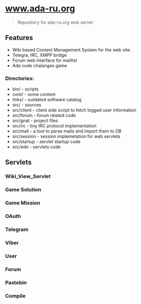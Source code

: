 # www.ada-ru.org

> Repository for ada-ru.org web server

## Features

* Wiki based Content Management System for the web site.
* Telegra, IRC, XMPP bridge 
* Forum web interface for maillist
* Ada code chalanges game 
  
### Directories:

* bin/   - scripts
* cont/  - some content
* links/ - outdated software catalog
* src/   - sources
* src/client - client side script to fetch logged user information
* src/forum - forum related code
* src/gnat - project files
* src/irc - tiny IRC protocol implementation
* src/mail - a tool to parse mails and import them to DB
* src/session - session implemetation for web servlets
* src/startup - servlet startup code
* src/wiki - servlets code

## Servlets
### Wiki_View_Servlet
### Game Solution
### Game Mission
### OAuth
### Telegram
### Viber
### User
### Forum
### Pastebin
### Compile
